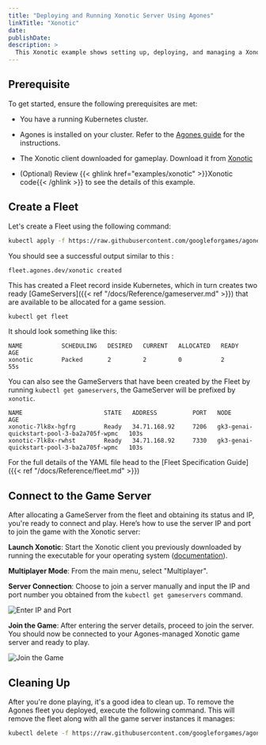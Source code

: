 ```yaml
---
title: "Deploying and Running Xonotic Server Using Agones"
linkTitle: "Xonotic"
date:
publishDate:
description: >
  This Xonotic example shows setting up, deploying, and managing a Xonotic game server on a Kubernetes cluster with Agones. It uses a simple Go wrapper to connect existing game servers with Agones, making it straightforward to run games in the cloud.
---
```


## Prerequisite

 To get started, ensure the following prerequisites are met:

  - You have a running Kubernetes cluster.

  - Agones is installed on your cluster. Refer to the [Agones guide](https://agones.dev/site/docs/installation/install-agones/) for the instructions.

  - The Xonotic client downloaded for gameplay. Download it from [Xonotic](http://www.xonotic.org)

  - (Optional) Review {{< ghlink href="examples/xonotic" >}}Xonotic code{{< /ghlink >}} to see the details of this example.


## Create a Fleet

Let's create a Fleet using the following command:

```bash
kubectl apply -f https://raw.githubusercontent.com/googleforgames/agones/{{< release-branch >}}/examples/xonotic/fleet.yaml
```

You should see a successful output similar to this :

```
fleet.agones.dev/xonotic created
```

This has created a Fleet record inside Kubernetes, which in turn creates two ready [GameServers]({{< ref "/docs/Reference/gameserver.md" >}})
that are available to be allocated for a game session.

```bash
kubectl get fleet
```
It should look something like this:

```
NAME           SCHEDULING   DESIRED   CURRENT   ALLOCATED   READY   AGE
xonotic        Packed       2         2         0           2       55s
```

You can also see the GameServers that have been created by the Fleet by running `kubectl get gameservers`,
the GameServer will be prefixed by `xonotic`.

```
NAME                       STATE   ADDRESS          PORT   NODE                                        AGE
xonotic-7lk8x-hgfrg        Ready   34.71.168.92     7206   gk3-genai-quickstart-pool-3-ba2a705f-wpmc   103s
xonotic-7lk8x-rwhst        Ready   34.71.168.92     7330   gk3-genai-quickstart-pool-3-ba2a705f-wpmc   103s
```

For the full details of the YAML file head to the [Fleet Specification Guide]({{< ref "/docs/Reference/fleet.md" >}})


## Connect to the Game Server

After allocating a GameServer from the fleet and obtaining its status and IP, you're ready to connect and play. Here’s how to use the server IP and port to join the game with the Xonotic server:

**Launch Xonotic**: Start the Xonotic client you previously downloaded by running the executable for your operating system ([documentation](https://xonotic.org/faq/#install)).

**Multiplayer Mode**: From the main menu, select "Multiplayer".

**Server Connection**: Choose to join a server manually and input the IP and port number you obtained from the `kubectl get gameservers` command.

![Enter IP and Port](../../../images/xonotic-ip-port.png)


**Join the Game**: After entering the server details, proceed to join the server. You should now be connected to your Agones-managed Xonotic game server and ready to play.

![Join the Game](../../../images/xonotic-join-game.png)


## Cleaning Up

After you're done playing, it's a good idea to clean up. To remove the Agones fleet you deployed, execute the following command. This will remove the fleet along with all the game server instances it manages:

```bash
kubectl delete -f https://raw.githubusercontent.com/googleforgames/agones/{{< release-branch >}}/examples/xonotic/fleet.yaml
```
